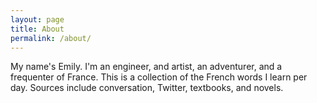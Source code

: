 ```yaml
---
layout: page
title: About
permalink: /about/
---
```


My name's Emily. I'm an engineer, and artist, an adventurer, and a frequenter of France. This is a collection of the French words I learn per day. Sources include conversation, Twitter, textbooks, and novels.
